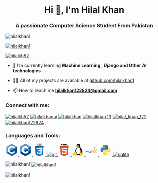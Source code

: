 <h1 align="center">Hi 👋, I'm Hilal Khan</h1>
<h3 align="center">A passionate Computer Science Student From Pakistan</h3>

<p align="left"> <img src="https://komarev.com/ghpvc/?username=hilalkhan1&label=Profile%20views&color=0e75b6&style=flat" alt="hilalkhan1" /> </p>

<p align="left"> <a href="https://github.com/ryo-ma/github-profile-trophy"><img src="https://github-profile-trophy.vercel.app/?username=hilalkhan1" alt="hilalkhan1" /></a> </p>

<p align="left"> <a href="https://twitter.com/hilalkh52" target="blank"><img src="https://img.shields.io/twitter/follow/hilalkh52?logo=twitter&style=for-the-badge" alt="hilalkh52" /></a> </p>

- 🌱 I’m currently learning **Machine Learning , Django and Other AI technologies**

- 👨‍💻 All of my projects are available at [github.com/hilalkhan1](github.com/hilalkhan1)

- 📫 How to reach me **hilalkhan122824@gmail.com**

<h3 align="left">Connect with me:</h3>
<p align="left">
<a href="https://twitter.com/hilalkh52" target="blank"><img align="center" src="https://raw.githubusercontent.com/rahuldkjain/github-profile-readme-generator/master/src/images/icons/Social/twitter.svg" alt="hilalkh52" height="30" width="40" /></a>
<a href="https://linkedin.com/in/hilalkhanai" target="blank"><img align="center" src="https://raw.githubusercontent.com/rahuldkjain/github-profile-readme-generator/master/src/images/icons/Social/linked-in-alt.svg" alt="hilalkhanai" height="30" width="40" /></a>
<a href="https://kaggle.com/hilalkhan" target="blank"><img align="center" src="https://raw.githubusercontent.com/rahuldkjain/github-profile-readme-generator/master/src/images/icons/Social/kaggle.svg" alt="hilalkhan" height="30" width="40" /></a>
<a href="https://fb.com/hilalkhan.13" target="blank"><img align="center" src="https://raw.githubusercontent.com/rahuldkjain/github-profile-readme-generator/master/src/images/icons/Social/facebook.svg" alt="hilalkhan.13" height="30" width="40" /></a>
<a href="https://instagram.com/hilal_khan_122" target="blank"><img align="center" src="https://raw.githubusercontent.com/rahuldkjain/github-profile-readme-generator/master/src/images/icons/Social/instagram.svg" alt="hilal_khan_122" height="30" width="40" /></a>
<a href="https://www.hackerrank.com/hilalkhan122824" target="blank"><img align="center" src="https://raw.githubusercontent.com/rahuldkjain/github-profile-readme-generator/master/src/images/icons/Social/hackerrank.svg" alt="hilalkhan122824" height="30" width="40" /></a>
</p>

<h3 align="left">Languages and Tools:</h3>
<p align="left"> <a href="https://www.cprogramming.com/" target="_blank" rel="noreferrer"> <img src="https://raw.githubusercontent.com/devicons/devicon/master/icons/c/c-original.svg" alt="c" width="40" height="40"/> </a> <a href="https://www.w3schools.com/cpp/" target="_blank" rel="noreferrer"> <img src="https://raw.githubusercontent.com/devicons/devicon/master/icons/cplusplus/cplusplus-original.svg" alt="cplusplus" width="40" height="40"/> </a> <a href="https://www.w3schools.com/css/" target="_blank" rel="noreferrer"> <img src="https://raw.githubusercontent.com/devicons/devicon/master/icons/css3/css3-original-wordmark.svg" alt="css3" width="40" height="40"/> </a> <a href="https://git-scm.com/" target="_blank" rel="noreferrer"> <img src="https://www.vectorlogo.zone/logos/git-scm/git-scm-icon.svg" alt="git" width="40" height="40"/> </a> <a href="https://www.w3.org/html/" target="_blank" rel="noreferrer"> <img src="https://raw.githubusercontent.com/devicons/devicon/master/icons/html5/html5-original-wordmark.svg" alt="html5" width="40" height="40"/> </a> <a href="https://www.linux.org/" target="_blank" rel="noreferrer"> <img src="https://raw.githubusercontent.com/devicons/devicon/master/icons/linux/linux-original.svg" alt="linux" width="40" height="40"/> </a> <a href="https://www.mysql.com/" target="_blank" rel="noreferrer"> <img src="https://raw.githubusercontent.com/devicons/devicon/master/icons/mysql/mysql-original-wordmark.svg" alt="mysql" width="40" height="40"/> </a> <a href="https://www.python.org" target="_blank" rel="noreferrer"> <img src="https://raw.githubusercontent.com/devicons/devicon/master/icons/python/python-original.svg" alt="python" width="40" height="40"/> </a> <a href="https://www.sqlite.org/" target="_blank" rel="noreferrer"> <img src="https://www.vectorlogo.zone/logos/sqlite/sqlite-icon.svg" alt="sqlite" width="40" height="40"/> </a> </p>

<p><img align="left" src="https://github-readme-stats.vercel.app/api/top-langs?username=hilalkhan1&show_icons=true&locale=en&layout=compact" alt="hilalkhan1" /></p>

<p>&nbsp;<img align="center" src="https://github-readme-stats.vercel.app/api?username=hilalkhan1&show_icons=true&locale=en" alt="hilalkhan1" /></p>

<p><img align="center" src="https://github-readme-streak-stats.herokuapp.com/?user=hilalkhan1&" alt="hilalkhan1" /></p>
